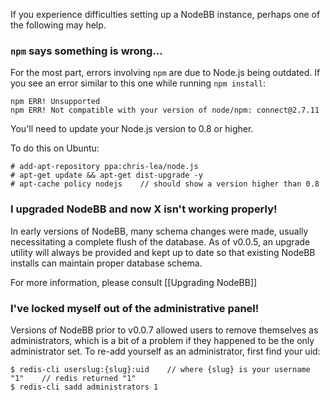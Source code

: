 If you experience difficulties setting up a NodeBB instance, perhaps one of the following may help.

### `npm` says something is wrong...

For the most part, errors involving `npm` are due to Node.js being outdated. If you see an error similar to this one while running `npm install`:

    npm ERR! Unsupported
    npm ERR! Not compatible with your version of node/npm: connect@2.7.11

You'll need to update your Node.js version to 0.8 or higher.

To do this on Ubuntu:

    # add-apt-repository ppa:chris-lea/node.js
    # apt-get update && apt-get dist-upgrade -y
    # apt-cache policy nodejs    // should show a version higher than 0.8

### I upgraded NodeBB and now X isn't working properly!

In early versions of NodeBB, many schema changes were made, usually necessitating a complete flush of the database. As of v0.0.5, an upgrade utility will always be provided and kept up to date so that existing NodeBB installs can maintain proper database schema.

For more information, please consult [[Upgrading NodeBB]]

### I've locked myself out of the administrative panel!

Versions of NodeBB prior to v0.0.7 allowed users to remove themselves as administrators, which is a bit of a problem if they happened to be the only administrator set. To re-add yourself as an administrator, first find your uid:

    $ redis-cli userslug:{slug}:uid    // where {slug} is your username
    "1"    // redis returned "1"
    $ redis-cli sadd administrators 1